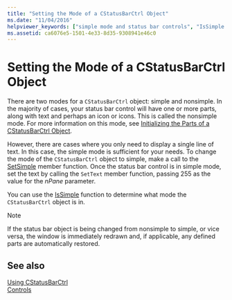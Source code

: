 ```yaml
---
title: "Setting the Mode of a CStatusBarCtrl Object"
ms.date: "11/04/2016"
helpviewer_keywords: ["simple mode and status bar controls", "IsSimple method, using", "SetSimple method [MFC]", "status bar controls [MFC], simple and nonsimple modes", "non-simple mode and status bar controls", "CStatusBarCtrl class [MFC], simple and nonsimple modes"]
ms.assetid: ca6076e5-1501-4e33-8d35-9308941e46c0
---
```

# Setting the Mode of a CStatusBarCtrl Object

There are two modes for a `CStatusBarCtrl` object: simple and nonsimple. In the majority of cases, your status bar control will have one or more parts, along with text and perhaps an icon or icons. This is called the nonsimple mode. For more information on this mode, see [Initializing the Parts of a CStatusBarCtrl Object](../mfc/initializing-the-parts-of-a-cstatusbarctrl-object.md).

However, there are cases where you only need to display a single line of text. In this case, the simple mode is sufficient for your needs. To change the mode of the `CStatusBarCtrl` object to simple, make a call to the [SetSimple](../mfc/reference/cstatusbarctrl-class.md#setsimple) member function. Once the status bar control is in simple mode, set the text by calling the `SetText` member function, passing 255 as the value for the *nPane* parameter.

You can use the [IsSimple](../mfc/reference/cstatusbarctrl-class.md#issimple) function to determine what mode the `CStatusBarCtrl` object is in.

> [!NOTE]
>  If the status bar object is being changed from nonsimple to simple, or vice versa, the window is immediately redrawn and, if applicable, any defined parts are automatically restored.

## See also

[Using CStatusBarCtrl](../mfc/using-cstatusbarctrl.md)<br/>
[Controls](../mfc/controls-mfc.md)

